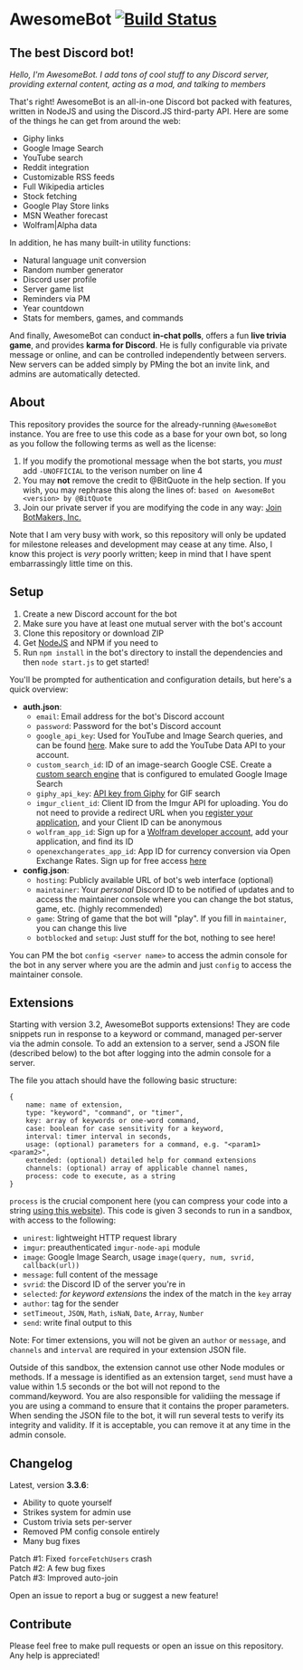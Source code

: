 AwesomeBot [![Build Status](https://travis-ci.org/BitQuote/AwesomeBot.svg?branch=master)](https://travis-ci.org/BitQuote/AwesomeBot)
==========

The best Discord bot!
---------------------

*Hello, I'm AwesomeBot. I add tons of cool stuff to any Discord server, providing external content, acting as a mod, and talking to members*

That's right! AwesomeBot is an all-in-one Discord bot packed with features, written in NodeJS and using the Discord.JS third-party API. Here are some of the things he can get from around the web:

 - Giphy links
 - Google Image Search
 - YouTube search
 - Reddit integration
 - Customizable RSS feeds
 - Full Wikipedia articles
 - Stock fetching
 - Google Play Store links
 - MSN Weather forecast
 - Wolfram|Alpha data
 
In addition, he has many built-in utility functions:

 - Natural language unit conversion
 - Random number generator
 - Discord user profile
 - Server game list
 - Reminders via PM
 - Year countdown
 - Stats for members, games, and commands

And finally, AwesomeBot can conduct **in-chat polls**, offers a fun **live trivia game**, and provides **karma for Discord**. He is fully configurable via private message or online, and can be controlled independently between servers. New servers can be added simply by PMing the bot an invite link, and admins are automatically detected.

About
-----

This repository provides the source for the already-running `@AwesomeBot` instance. You are free to use this code as a base for your own bot, so long as you follow the following terms as well as the license:

1. If you modify the promotional message when the bot starts, you *must* add `-UNOFFICIAL` to the verison number on line 4
2. You may **not** remove the credit to @BitQuote in the help section. If you wish, you may rephrase this along the lines of: `based on AwesomeBot <version> by @BitQuote`
3. Join our private server if you are modifying the code in any way: [Join BotMakers, Inc.](https://discord.gg/0pRFCTcG2aIY53Jk)

Note that I am very busy with work, so this repository will only be updated for milestone releases and development may cease at any time. Also, I know this project is *very* poorly written; keep in mind that I have spent embarrassingly little time on this.

Setup
-----

1. Create a new Discord account for the bot
2. Make sure you have at least one mutual server with the bot's account
3. Clone this repository or download ZIP
4. Get [NodeJS](https://nodejs.org/en/) and NPM if you need to
5. Run `npm install` in the bot's directory to install the dependencies and then `node start.js` to get started!

You'll be prompted for authentication and configuration details, but here's a quick overview:  
 - **auth.json**:  
    - `email`: Email address for the bot's Discord account  
    - `password`: Password for the bot's Discord account  
    - `google_api_key`: Used for YouTube and Image Search queries, and can be found [here](https://console.developers.google.com/). Make sure to add the YouTube Data API to your account.  
    - `custom_search_id`: ID of an image-search Google CSE. Create a [custom search engine](https://cse.google.com/cse/create/new) that is configured to emulated Google Image Search  
    - `giphy_api_key`: [API key from Giphy](http://api.giphy.com/submit) for GIF search
    - `imgur_client_id`: Client ID from the Imgur API for uploading. You do not need to provide a redirect URL when you [register your application](https://imgur.com/signin?redirect=http://api.imgur.com/oauth2/addclient), and your Client ID can be anonymous
    - `wolfram_app_id`: Sign up for a [Wolfram developer account](https://developer.wolframalpha.com/portal/apisignup.html), add your application, and find its ID
    - `openexchangerates_app_id`: App ID for currency conversion via Open Exchange Rates. Sign up for free access [here](https://openexchangerates.org/signup/free)
 - **config.json**:
    - `hosting`: Publicly available URL of bot's web interface (optional)
    - `maintainer`: Your *personal* Discord ID to be notified of updates and to access the maintainer console where you can change the bot status, game, etc. (highly recommended)
    - `game`: String of game that the bot will "play". If you fill in `maintainer`, you can change this live
    - `botblocked` and `setup`: Just stuff for the bot, nothing to see here!    

You can PM the bot `config <server name>` to access the admin console for the bot in any server where you are the admin and just `config` to access the maintainer console.

Extensions
----------

Starting with version 3.2, AwesomeBot supports extensions! They are code snippets run in response to a keyword or command, managed per-server via the admin console. To add an extension to a server, send a JSON file (described below) to the bot after logging into the admin console for a server.

The file you attach should have the following basic structure:

```
{
    name: name of extension,
    type: "keyword", "command", or "timer",
    key: array of keywords or one-word command,
    case: boolean for case sensitivity for a keyword, 
    interval: timer interval in seconds,
    usage: (optional) parameters for a command, e.g. "<param1> <param2>",
    extended: (optional) detailed help for command extensions
    channels: (optional) array of applicable channel names,
    process: code to execute, as a string
}
```

`process` is the crucial component here (you can compress your code into a string [using this website](http://javascriptcompressor.com/)). This code is given 3 seconds to run in a sandbox, with access to the following:

 - `unirest`: lightweight HTTP request library
 - `imgur`: preauthenticated `imgur-node-api` module
 - `image`: Google Image Search, usage `image(query, num, svrid, callback(url))`
 - `message`: full content of the message
 - `svrid`: the Discord ID of the server you're in
 - `selected`: *for keyword extensions* the index of the match in the `key` array
 - `author`: tag for the sender
 - `setTimeout`, `JSON`, `Math`, `isNaN`, `Date`, `Array`, `Number`
 - `send`: write final output to this
 
Note: For timer extensions, you will not be given an `author` or `message`, and `channels` and `interval` are required in your extension JSON file.
 
Outside of this sandbox, the extension cannot use other Node modules or methods. If a message is identified as an extension target, `send` must have a value within 1.5 seconds or the bot will not repond to the command/keyword. You are also responsible for validiing the message if you are using a command to ensure that it contains the proper parameters. When sending the JSON file to the bot, it will run several tests to verify its integrity and validity. If it is acceptable, you can remove it at any time in the admin console.

Changelog
---------

Latest, version **3.3.6**:

 - Ability to quote yourself  
 - Strikes system for admin use  
 - Custom trivia sets per-server  
 - Removed PM config console entirely  
 - Many bug fixes  

Patch #1: Fixed `forceFetchUsers` crash  
Patch #2: A few bug fixes  
Patch #3: Improved auto-join  
 
Open an issue to report a bug or suggest a new feature!

Contribute
----------

Please feel free to make pull requests or open an issue on this repository. Any help is appreciated!
